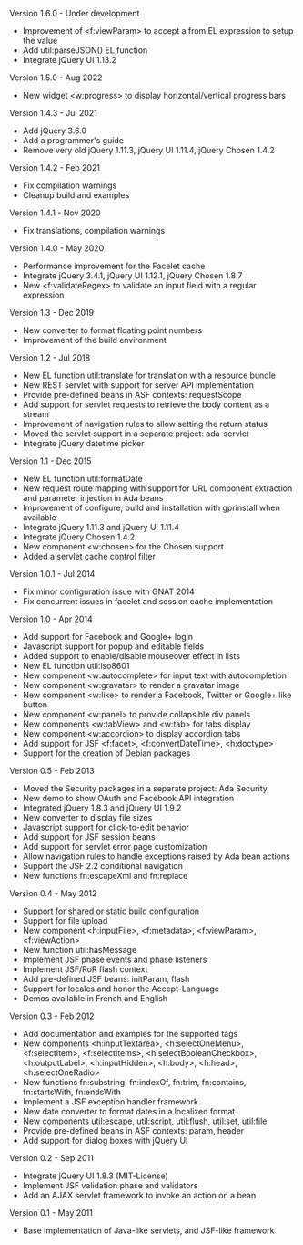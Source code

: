 Version 1.6.0   - Under development
  - Improvement of <f:viewParam> to accept a from EL expression to setup the value
  - Add util:parseJSON() EL function
  - Integrate jQuery UI 1.13.2

Version 1.5.0   - Aug 2022
  - New widget <w:progress> to display horizontal/vertical progress bars

Version 1.4.3   - Jul 2021
  - Add jQuery 3.6.0
  - Add a programmer's guide
  - Remove very old jQuery 1.11.3, jQuery UI 1.11.4, jQuery Chosen 1.4.2

Version 1.4.2   - Feb 2021
  - Fix compilation warnings
  - Cleanup build and examples

Version 1.4.1   - Nov 2020
  - Fix translations, compilation warnings

Version 1.4.0   - May 2020
  - Performance improvement for the Facelet cache
  - Integrate jQuery 3.4.1, jQuery UI 1.12.1, jQuery Chosen 1.8.7
  - New <f:validateRegex> to validate an input field with a regular expression

Version 1.3     - Dec 2019
  - New converter to format floating point numbers
  - Improvement of the build environment

Version 1.2     - Jul 2018
  - New EL function util:translate for translation with a resource bundle
  - New REST servlet with support for server API implementation
  - Provide pre-defined beans in ASF contexts: requestScope
  - Add support for servlet requests to retrieve the body content as a stream
  - Improvement of navigation rules to allow setting the return status
  - Moved the servlet support in a separate project: ada-servlet
  - Integrate jQuery datetime picker

Version 1.1     - Dec 2015
  - New EL function util:formatDate
  - New request route mapping with support for URL component extraction and parameter
    injection in Ada beans
  - Improvement of configure, build and installation with gprinstall when available
  - Integrate jQuery 1.11.3 and jQuery UI 1.11.4
  - Integrate jQuery Chosen 1.4.2
  - New component <w:chosen> for the Chosen support
  - Added a servlet cache control filter

Version 1.0.1   - Jul 2014
  - Fix minor configuration issue with GNAT 2014
  - Fix concurrent issues in facelet and session cache implementation

Version 1.0     - Apr 2014
  - Add support for Facebook and Google+ login
  - Javascript support for popup and editable fields
  - Added support to enable/disable mouseover effect in lists
  - New EL function util:iso8601
  - New component <w:autocomplete> for input text with autocompletion
  - New component <w:gravatar> to render a gravatar image
  - New component <w:like> to render a Facebook, Twitter or Google+ like button
  - New component <w:panel> to provide collapsible div panels
  - New components <w:tabView> and <w:tab> for tabs display
  - New component <w:accordion> to display accordion tabs
  - Add support for JSF <f:facet>, <f:convertDateTime>, <h:doctype>
  - Support for the creation of Debian packages

Version 0.5     - Feb 2013
  - Moved the Security packages in a separate project: Ada Security
  - New demo to show OAuth and Facebook API integration
  - Integrated jQuery 1.8.3 and jQuery UI 1.9.2
  - New converter to display file sizes
  - Javascript support for click-to-edit behavior
  - Add support for JSF session beans
  - Add support for servlet error page customization
  - Allow navigation rules to handle exceptions raised by Ada bean actions
  - Support the JSF 2.2 conditional navigation
  - New functions fn:escapeXml and fn:replace

Version 0.4     - May 2012
  - Support for shared or static build configuration
  - Support for file upload
  - New component <h:inputFile>, <f:metadata>, <f:viewParam>, <f:viewAction>
  - New function util:hasMessage
  - Implement JSF phase events and phase listeners
  - Implement JSF/RoR flash context
  - Add pre-defined JSF beans: initParam, flash
  - Support for locales and honor the Accept-Language
  - Demos available in French and English

Version 0.3     - Feb 2012
  - Add documentation and examples for the supported tags
  - New components <h:inputTextarea>, <h:selectOneMenu>,
    <f:selectItem>, <f:selectItems>, <h:selectBooleanCheckbox>, <h:outputLabel>,
    <h:inputHidden>, <h:body>, <h:head>, <h:selectOneRadio>
  - New functions fn:substring, fn:indexOf, fn:trim, fn:contains,
    fn:startsWith, fn:endsWith
  - Implement a JSF exception handler framework
  - New date converter to format dates in a localized format
  - New components <util:escape>, <util:script>, <util:flush>,
    <util:set>, <util:file>
  - Provide pre-defined beans in ASF contexts: param, header
  - Add support for dialog boxes with jQuery UI

Version 0.2     - Sep 2011
  - Integrate jQuery UI 1.8.3 (MIT-License)
  - Implement JSF validation phase and validators
  - Add an AJAX servlet framework to invoke an action on a bean

Version 0.1     - May 2011
  - Base implementation of Java-like servlets, and JSF-like framework

